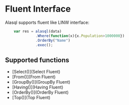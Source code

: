 # Fluent Interface

Alasql supports fluent like LINW interface:

```js
    var res = alasql(data)
              .Where(function(x){x.Population>1000000})
              .OrderBy("Name")
              .exec();
```

## Supported functions
* [Select()](Select Fluent)
* [From()](From Fluent)
* [GroupBy()](GroupBy Fluent)
* [Having()](Having Fluent)
* [OrderBy()](OrderBy Fluent)
* [Top()](Top Fluent)



